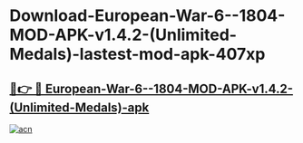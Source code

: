 # Download-European-War-6--1804-MOD-APK-v1.4.2-(Unlimited-Medals)-lastest-mod-apk-407xp

<h2><a href="https://apkcomod.com?title=European-War-6--1804-MOD-APK-v1.4.2-(Unlimited-Medals)">🔗👉 🔴 European-War-6--1804-MOD-APK-v1.4.2-(Unlimited-Medals)-apk </a></h2>

[![acn](https://github.com/user-attachments/assets/0f9c940e-d8b0-45ae-aac7-cd30a18b3e1c)](https://apkcomod.com?title=European-War-6--1804-MOD-APK-v1.4.2-(Unlimited-Medals))
